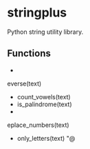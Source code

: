 # stringplus

Python string utility library.

## Functions

- everse(text)
- count_vowels(text)
- is_palindrome(text)
- eplace_numbers(text)
- only_letters(text)
"@

